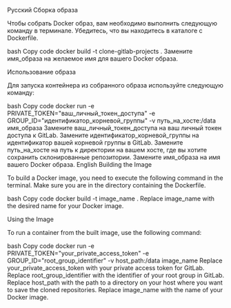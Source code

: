 Русский
Сборка образа

Чтобы собрать Docker образ, вам необходимо выполнить следующую команду в терминале. Убедитесь, что вы находитесь в каталоге с Dockerfile.

bash
Copy code
docker build -t clone-gitlab-projects .
Замените имя_образа на желаемое имя для вашего Docker образа.

Использование образа

Для запуска контейнера из собранного образа используйте следующую команду:

bash
Copy code
docker run -e PRIVATE_TOKEN="ваш_личный_токен_доступа" -e GROUP_ID="идентификатор_корневой_группы" -v путь_на_хосте:/data имя_образа
Замените ваш_личный_токен_доступа на ваш личный токен доступа к GitLab.
Замените идентификатор_корневой_группы на идентификатор вашей корневой группы в GitLab.
Замените путь_на_хосте на путь к директории на вашем хосте, где вы хотите сохранить склонированные репозитории.
Замените имя_образа на имя вашего Docker образа.
English
Building the Image

To build a Docker image, you need to execute the following command in the terminal. Make sure you are in the directory containing the Dockerfile.

bash
Copy code
docker build -t image_name .
Replace image_name with the desired name for your Docker image.

Using the Image

To run a container from the built image, use the following command:

bash
Copy code
docker run -e PRIVATE_TOKEN="your_private_access_token" -e GROUP_ID="root_group_identifier" -v host_path:/data image_name
Replace your_private_access_token with your private access token for GitLab.
Replace root_group_identifier with the identifier of your root group in GitLab.
Replace host_path with the path to a directory on your host where you want to save the cloned repositories.
Replace image_name with the name of your Docker image.